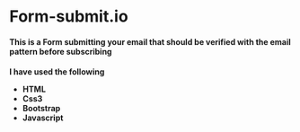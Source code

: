 # Form-submit.io
<h4>This is a Form submitting your email that should be verified with the email pattern before subscribing<h4>
<p>I have used the following </p>
<ul>
  <li>HTML</li>
  <li>Css3</li>
  <li>Bootstrap</li>
  <li>Javascript </li>
</ul>
